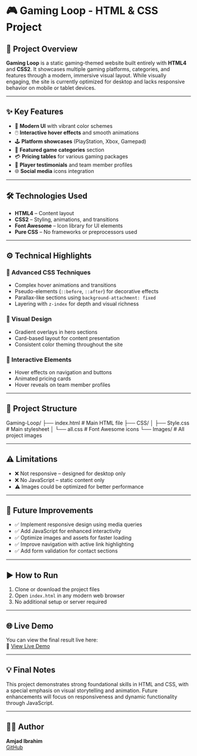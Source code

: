 # 🎮 Gaming Loop - HTML & CSS Project

## 📌 Project Overview

**Gaming Loop** is a static gaming-themed website built entirely with **HTML4** and **CSS2**. It showcases multiple gaming platforms, categories, and features through a modern, immersive visual layout. While visually engaging, the site is currently optimized for desktop and lacks responsive behavior on mobile or tablet devices.

---

## ✨ Key Features

- 🎨 **Modern UI** with vibrant color schemes  
- 🖱️ **Interactive hover effects** and smooth animations  
- 🕹️ **Platform showcases** (PlayStation, Xbox, Gamepad)  
- 📂 **Featured game categories** section  
- 💳 **Pricing tables** for various gaming packages  
- 👤 **Player testimonials** and team member profiles  
- 🌐 **Social media** icons integration  

---

## 🛠️ Technologies Used

- **HTML4** – Content layout  
- **CSS2** – Styling, animations, and transitions  
- **Font Awesome** – Icon library for UI elements  
- **Pure CSS** – No frameworks or preprocessors used  

---

## ⚙️ Technical Highlights

### 🔧 Advanced CSS Techniques
- Complex hover animations and transitions  
- Pseudo-elements (`::before`, `::after`) for decorative effects  
- Parallax-like sections using `background-attachment: fixed`  
- Layering with `z-index` for depth and visual richness  

### 🎨 Visual Design
- Gradient overlays in hero sections  
- Card-based layout for content presentation  
- Consistent color theming throughout the site  

### 🧩 Interactive Elements
- Hover effects on navigation and buttons  
- Animated pricing cards  
- Hover reveals on team member profiles  

---

## 📁 Project Structure

Gaming-Loop/
├── index.html # Main HTML file
├── CSS/
│ ├── Style.css # Main stylesheet
│ └── all.css # Font Awesome icons
└── Images/ # All project images


---

## ⚠️ Limitations

- ❌ Not responsive – designed for desktop only  
- ❌ No JavaScript – static content only  
- ⚠️ Images could be optimized for better performance  

---

## 🚀 Future Improvements

- ✅ Implement responsive design using media queries  
- ✅ Add JavaScript for enhanced interactivity  
- ✅ Optimize images and assets for faster loading  
- ✅ Improve navigation with active link highlighting  
- ✅ Add form validation for contact sections  

---

## ▶️ How to Run

1. Clone or download the project files  
2. Open `index.html` in any modern web browser  
3. No additional setup or server required  

---

## 🌐 Live Demo

You can view the final result live here:  
🔗 [View Live Demo](https://amjadibrahim1.github.io/Game_Loop/)

---

## 💡 Final Notes

This project demonstrates strong foundational skills in HTML and CSS, with a special emphasis on visual storytelling and animation. Future enhancements will focus on responsiveness and dynamic functionality through JavaScript.

---

## 🧑‍💻 Author

**Amjad Ibrahim**  
[GitHub](https://github.com/amjadibrahim1)

